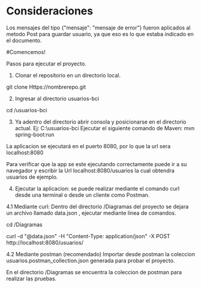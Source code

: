 # Consideraciones
Los mensajes del tipo {"mensaje": "mensaje de error"} fueron aplicados al metodo Post para guardar usuario, ya que eso es lo que estaba indicado en el documento.


#Comencemos!

Pasos para ejecutar el proyecto.

1. Clonar el repositorio en un directorio local.

git clone Https://nombrerepo.git

2. Ingresar al directorio usuarios-bci

cd /usuarios-bci

3. Ya adentro del directorio abrir consola y posicionarse en el directorio actual. Ej: C:\usuarios-bci
Ejecutar el siguiente comando de Maven: mvn spring-boot:run

La aplicacion se ejecutará en el puerto 8080, por lo que la url sera localhost:8080

Para verificar que la app se este ejecutando correctamente puede ir a su navegador y escribir la Url localhost:8080/usuarios la cual obtendra usuarios de ejemplo.

4. Ejecutar la aplicacion: se puede realizar mediante el comando curl desde una terminal o desde un cliente como Postman.

4.1 Mediante curl: Dentro del directorio /Diagramas del proyecto se dejara un archivo llamado data.json , ejecutar mediante linea de comandos.

cd /Diagramas

curl -d "@data.json" -H "Content-Type: application/json" -X POST http://localhost:8080/usuarios/

4.2 Mediante postman (recomendado)
Importar desde postman la coleccion usuarios.postman_collection.json generada para probar el proyecto.

En el directorio /Diagramas se encuentra la coleccion de postman para realizar las pruebas.
